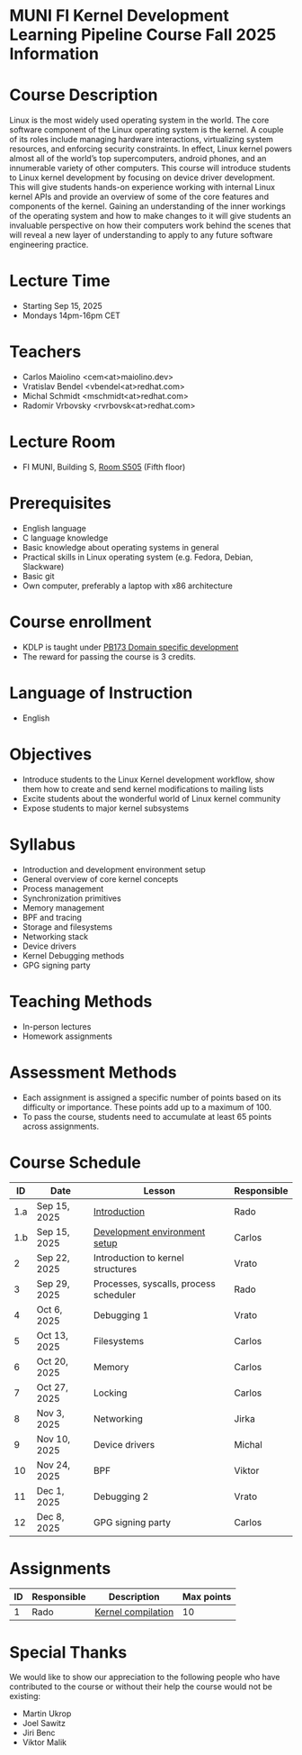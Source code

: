 # MUNI FI Kernel Development Learning Pipeline Course Fall 2025 Information

# Course Description

Linux is the most widely used operating system in the world. The core software component of the Linux operating system is the kernel. A couple of its roles include managing hardware interactions, virtualizing system resources, and enforcing security constraints. In effect, Linux kernel powers almost all of the world’s top supercomputers, android phones, and an innumerable variety of other computers. This course will introduce students to Linux kernel development by focusing on device driver development. This will give students hands-on experience working with internal Linux kernel APIs and provide an overview of some of the core features and components of the kernel. Gaining an understanding of the inner workings of the operating system and how to make changes to it will give students an invaluable perspective on how their computers work behind the scenes that will reveal a new layer of understanding to apply to any future software engineering practice.

# Lecture Time
-   Starting Sep 15, 2025
-   Mondays 14pm-16pm CET

# Teachers
- Carlos Maiolino <cem\<at>maiolino.dev>
- Vratislav Bendel <vbendel\<at>redhat.com>
- Michal Schmidt <mschmidt\<at>redhat.com>
- Radomir Vrbovsky <rvrbovsk\<at>redhat.com>

# Lecture Room
- FI MUNI, Building S, [Room S505](https://is.muni.cz/kontakty/mistnost?lang=en;id=12880) (Fifth floor)

# Prerequisites
-   English language
-   C language knowledge
-   Basic knowledge about operating systems in general
-   Practical skills in Linux operating system (e.g. Fedora, Debian, Slackware)
-   Basic git
-   Own computer, preferably a laptop with x86 architecture

# Course enrollment
-   KDLP is taught under [PB173 Domain specific development](https://is.muni.cz/course/fi/podzim2025/PB173?lang=en)
-   The reward for passing the course is 3 credits.

# Language of Instruction
-   English

# Objectives
-   Introduce students to the Linux Kernel development workflow, show them how to create and send kernel modifications to mailing lists
-   Excite students about the wonderful world of Linux kernel community
-   Expose students to major kernel subsystems

# Syllabus
-   Introduction and development environment setup
-   General overview of core kernel concepts
-   Process management
-   Synchronization primitives
-   Memory management
-   BPF and tracing
-   Storage and filesystems
-   Networking stack
-   Device drivers
-   Kernel Debugging methods
-   GPG signing party

# Teaching Methods
-   In-person lectures
-   Homework assignments

# Assessment Methods
-   Each assignment is assigned a specific number of points based on its difficulty or importance. These points add up to a maximum of 100.
-   To pass the course, students need to accumulate at least 65 points across assignments.

# Course Schedule

| ID  | Date         | Lesson                                 | Responsible |
| --- | ------------ | -------------------------------------- | ----------- |
| 1.a | Sep 15, 2025 | [Introduction](/lectures/L01_Introduction.pdf)                           | Rado        |
| 1.b | Sep 15, 2025 | [Development environment setup](/lectures/L01_Development_Enviroment_Setup.pdf)          | Carlos      |
| 2   | Sep 22, 2025 | Introduction to kernel structures      | Vrato       |
| 3   | Sep 29, 2025 | Processes, syscalls, process scheduler | Rado        |
| 4   | Oct 6, 2025  | Debugging 1                            | Vrato       |
| 5   | Oct 13, 2025 | Filesystems                            | Carlos      |
| 6   | Oct 20, 2025 | Memory                                 | Carlos      |
| 7   | Oct 27, 2025 | Locking                                | Carlos      |
| 8   | Nov 3, 2025  | Networking                             | Jirka       |
| 9   | Nov 10, 2025 | Device drivers                         | Michal      |
| 10  | Nov 24, 2025 | BPF                                    | Viktor      |
| 11  | Dec 1, 2025  | Debugging 2                            | Vrato       |
| 12  | Dec 8, 2025  | GPG signing party                      | Carlos      |

# Assignments

| ID | Responsible | Description                                           | Max points |
| -- | ----------- | ----------------------------------------------------- | ---------- |
| 1  | Rado        | [Kernel compilation](/assignments/A01_Custom_kernel.pdf)                                    | 10         |

# Special Thanks

We would like to show our appreciation to the following people who have contributed to the course or without their help the course would not be existing:

- Martin Ukrop
- Joel Sawitz
- Jiri Benc
- Viktor Malik

